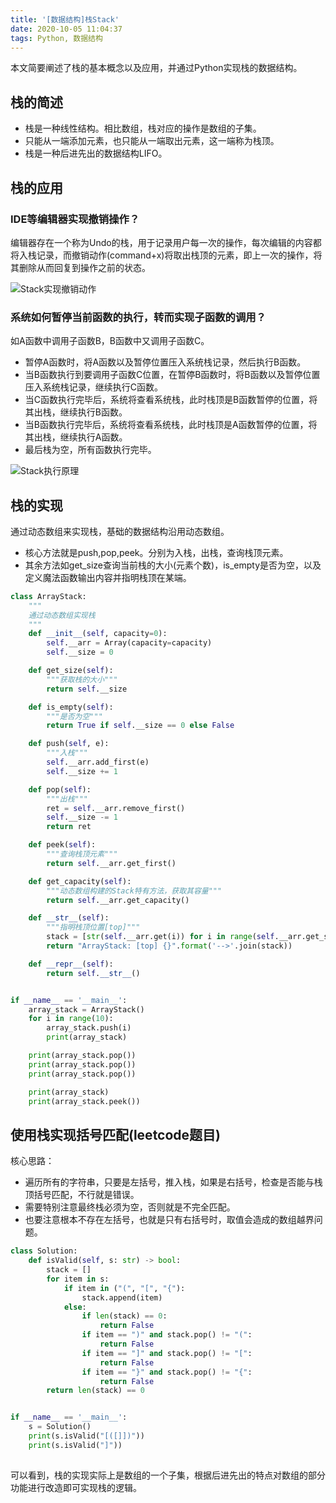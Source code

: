 ```yaml
---
title: '[数据结构]栈Stack'
date: 2020-10-05 11:04:37
tags: Python, 数据结构
---
```


本文简要阐述了栈的基本概念以及应用，并通过Python实现栈的数据结构。
<!-- more -->

## 栈的简述

* 栈是一种线性结构。相比数组，栈对应的操作是数组的子集。
* 只能从一端添加元素，也只能从一端取出元素，这一端称为栈顶。
* 栈是一种后进先出的数据结构LIFO。

## 栈的应用

### IDE等编辑器实现撤销操作？

编辑器存在一个称为Undo的栈，用于记录用户每一次的操作，每次编辑的内容都将入栈记录，而撤销动作(command+x)将取出栈顶的元素，即上一次的操作，将其删除从而回复到操作之前的状态。

![Stack实现撤销动作](Stack实现撤销动作.png)

### 系统如何暂停当前函数的执行，转而实现子函数的调用？

如A函数中调用子函数B，B函数中又调用子函数C。

* 暂停A函数时，将A函数以及暂停位置压入系统栈记录，然后执行B函数。
* 当B函数执行到要调用子函数C位置，在暂停B函数时，将B函数以及暂停位置压入系统栈记录，继续执行C函数。
* 当C函数执行完毕后，系统将查看系统栈，此时栈顶是B函数暂停的位置，将其出栈，继续执行B函数。
* 当B函数执行完毕后，系统将查看系统栈，此时栈顶是A函数暂停的位置，将其出栈，继续执行A函数。
* 最后栈为空，所有函数执行完毕。

![Stack执行原理](Stack执行原理.png)

## 栈的实现

通过动态数组来实现栈，基础的数据结构沿用动态数组。

* 核心方法就是push,pop,peek。分别为入栈，出栈，查询栈顶元素。
* 其余方法如get_size查询当前栈的大小(元素个数)，is_empty是否为空，以及定义魔法函数输出内容并指明栈顶在某端。

```python
class ArrayStack:
    """
    通过动态数组实现栈
    """
    def __init__(self, capacity=0):
        self.__arr = Array(capacity=capacity)
        self.__size = 0

    def get_size(self):
        """获取栈的大小"""
        return self.__size

    def is_empty(self):
        """是否为空"""
        return True if self.__size == 0 else False

    def push(self, e):
        """入栈"""
        self.__arr.add_first(e)
        self.__size += 1

    def pop(self):
        """出栈"""
        ret = self.__arr.remove_first()
        self.__size -= 1
        return ret

    def peek(self):
        """查询栈顶元素"""
        return self.__arr.get_first()

    def get_capacity(self):
        """动态数组构建的Stack特有方法，获取其容量"""
        return self.__arr.get_capacity()

    def __str__(self):
        """指明栈顶位置[top]"""
        stack = [str(self.__arr.get(i)) for i in range(self.__arr.get_size())]
        return "ArrayStack: [top] {}".format('-->'.join(stack))

    def __repr__(self):
        return self.__str__()


if __name__ == '__main__':
    array_stack = ArrayStack()
    for i in range(10):
        array_stack.push(i)
        print(array_stack)

    print(array_stack.pop())
    print(array_stack.pop())
    print(array_stack.pop())

    print(array_stack)
    print(array_stack.peek())


```

## 使用栈实现括号匹配(leetcode题目)

核心思路：

* 遍历所有的字符串，只要是左括号，推入栈，如果是右括号，检查是否能与栈顶括号匹配，不行就是错误。
* 需要特别注意最终栈必须为空，否则就是不完全匹配。
* 也要注意根本不存在左括号，也就是只有右括号时，取值会造成的数组越界问题。

```python
class Solution:
    def isValid(self, s: str) -> bool:
        stack = []
        for item in s:
            if item in ("(", "[", "{"):
                stack.append(item)
            else:
                if len(stack) == 0:
                    return False
                if item == ")" and stack.pop() != "(":
                    return False
                if item == "]" and stack.pop() != "[":
                    return False
                if item == "}" and stack.pop() != "{":
                    return False
        return len(stack) == 0


if __name__ == '__main__':
    s = Solution()
    print(s.isValid("[([]])"))
    print(s.isValid("]"))
 
```

可以看到，栈的实现实际上是数组的一个子集，根据后进先出的特点对数组的部分功能进行改造即可实现栈的逻辑。
